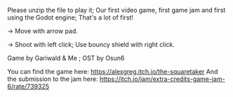 Please unzip the file to play it; Our first video game, first game jam and first using the Godot engine; That's a lot of first!

-> Move with arrow pad.

-> Shoot with left click; Use bouncy shield with right click.

Game by Gariwald & Me ; OST by Osun6

You can find the game here: https://alexgreg.itch.io/the-squaretaker
And the submission to the jam here: https://itch.io/jam/extra-credits-game-jam-6/rate/739325
